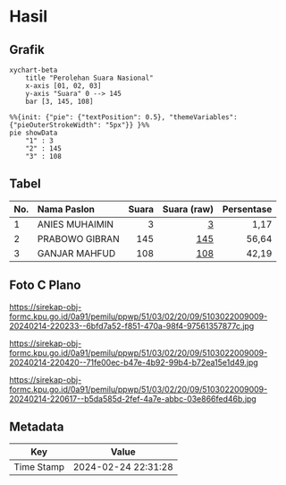 # Hasil

## Grafik

```mermaid
xychart-beta
    title "Perolehan Suara Nasional"
    x-axis [01, 02, 03]
    y-axis "Suara" 0 --> 145
    bar [3, 145, 108]
```

```mermaid
%%{init: {"pie": {"textPosition": 0.5}, "themeVariables": {"pieOuterStrokeWidth": "5px"}} }%%
pie showData
    "1" : 3
    "2" : 145
    "3" : 108
```

## Tabel

| No. | Nama Paslon    | Suara | Suara (raw) | Persentase |
|:--- |:-------------- | -----:| -----------:| ----------:|
| 1   | ANIES MUHAIMIN | 3     | [3][p-1]    | 1,17       |
| 2   | PRABOWO GIBRAN | 145   | [145][p-2]  | 56,64      |
| 3   | GANJAR MAHFUD  | 108   | [108][p-3]  | 42,19      |


[p-1]: https://github.com/gigit-pemilu/pemilu-2024/blob/main/pilpres/hitung-suara/sub/51-bali/sub/03-badung/sub/02-mengwi/sub/2009-mengwi/sub/009-tps/sub/paslon-1.txt
[p-2]: https://github.com/gigit-pemilu/pemilu-2024/blob/main/pilpres/hitung-suara/sub/51-bali/sub/03-badung/sub/02-mengwi/sub/2009-mengwi/sub/009-tps/sub/paslon-2.txt
[p-3]: https://github.com/gigit-pemilu/pemilu-2024/blob/main/pilpres/hitung-suara/sub/51-bali/sub/03-badung/sub/02-mengwi/sub/2009-mengwi/sub/009-tps/sub/paslon-3.txt

## Foto C Plano

https://sirekap-obj-formc.kpu.go.id/0a91/pemilu/ppwp/51/03/02/20/09/5103022009009-20240214-220233--6bfd7a52-f851-470a-98f4-97561357877c.jpg

https://sirekap-obj-formc.kpu.go.id/0a91/pemilu/ppwp/51/03/02/20/09/5103022009009-20240214-220420--71fe00ec-b47e-4b92-99b4-b72ea15e1d49.jpg

https://sirekap-obj-formc.kpu.go.id/0a91/pemilu/ppwp/51/03/02/20/09/5103022009009-20240214-220617--b5da585d-2fef-4a7e-abbc-03e866fed46b.jpg


## Metadata

| Key        | Value               |
| ---------- | ------------------- |
| Time Stamp | 2024-02-24 22:31:28 |



